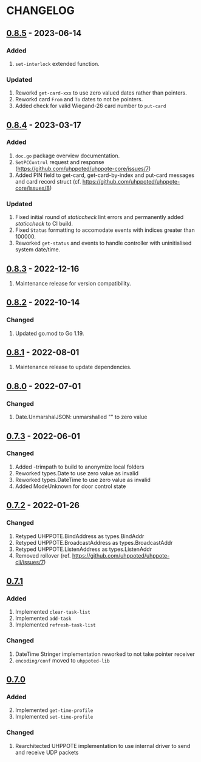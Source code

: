 # CHANGELOG

## [0.8.5](https://github.com/uhppoted/uhppote-core/releases/tag/v0.8.5) - 2023-06-14

### Added
1. `set-interlock` extended function.

### Updated
1. Reworkd `get-card-xxx` to use zero valued dates rather than pointers.
2. Reworkd card `From` and `To` dates to not be pointers.
3. Added check for valid Wiegand-26 card number to `put-card`


## [0.8.4](https://github.com/uhppoted/uhppote-core/releases/tag/v0.8.4) - 2023-03-17

### Added
1. `doc.go` package overview documentation.
2. `SetPCControl` request and response (https://github.com/uhppoted/uhppote-core/issues/7)
3. Added PIN field to get-card, get-card-by-index and put-card messages and card record struct
   (cf. https://github.com/uhppoted/uhppote-core/issues/8)

### Updated
1. Fixed initial round of _staticcheck_ lint errors and permanently added _staticcheck_ to
   CI build.
2. Fixed `Status` formatting to accomodate events with indices greater than 100000.
3. Reworked `get-status` and events to handle controller with uninitialised system date/time.


## [0.8.3](https://github.com/uhppoted/uhppote-core/releases/tag/v0.8.3) - 2022-12-16

1. Maintenance release for version compatibility.


## [0.8.2](https://github.com/uhppoted/uhppote-core/releases/tag/v0.8.2) - 2022-10-14

### Changed
1. Updated go.mod to Go 1.19.


## [0.8.1](https://github.com/uhppoted/uhppote-core/releases/tag/v0.8.1) - 2022-08-01

1. Maintenance release to update dependencies.


## [0.8.0](https://github.com/uhppoted/uhppote-core/releases/tag/v0.8.0) - 2022-07-01

### Changed
1. Date.UnmarshalJSON: unmarshalled "" to zero value


## [0.7.3](https://github.com/uhppoted/uhppote-core/releases/tag/v0.7.3) - 2022-06-01

### Changed
1. Added -trimpath to build to anonymize local folders
2. Reworked types.Date to use zero value as invalid
3. Reworked types.DateTime to use zero value as invalid
4. Added ModeUnknown for door control state


## [0.7.2](https://github.com/uhppoted/uhppote-core/releases/tag/v0.7.2) - 2022-01-26

### Changed
1. Retyped UHPPOTE.BindAddress as types.BindAddr
2. Retyped UHPPOTE.BroadcastAddress as types.BroadcastAddr
3. Retyped UHPPOTE.ListenAddress as types.ListenAddr
4. Removed rollover (ref. https://github.com/uhppoted/uhppote-cli/issues/7)


## [0.7.1](https://github.com/uhppoted/uhppote-core/releases/tag/v0.7.1)

### Added
1. Implemented `clear-task-list`
2. Implemented `add-task`
3. Implemented `refresh-task-list`

### Changed
1. DateTime Stringer implementation reworked to not take pointer receiver
2. `encoding/conf` moved to `uhppoted-lib`


## [0.7.0](https://github.com/uhppoted/uhppote-core/releases/tag/v0.7.0)

### Added
2. Implemented `get-time-profile`
3. Implemented `set-time-profile`

### Changed
1. Rearchitected UHPPOTE implementation to use internal driver to send and receive UDP packets
